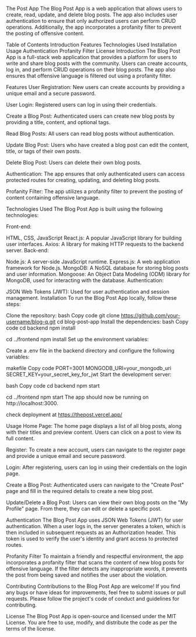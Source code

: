 The Post App
The Blog Post App is a web application that allows users to create, read, update, and delete blog posts. The app also includes user authentication to ensure that only authorized users can perform CRUD operations. Additionally, the app incorporates a profanity filter to prevent the posting of offensive content.

Table of Contents
Introduction
Features
Technologies Used
Installation
Usage
Authentication
Profanity Filter
License
Introduction
The Blog Post App is a full-stack web application that provides a platform for users to write and share blog posts with the community. Users can create accounts, log in, and perform CRUD operations on their blog posts. The app also ensures that offensive language is filtered out using a profanity filter.

Features
User Registration: New users can create accounts by providing a unique email and a secure password.

User Login: Registered users can log in using their credentials.

Create a Blog Post: Authenticated users can create new blog posts by providing a title, content, and optional tags.

Read Blog Posts: All users can read blog posts without authentication.

Update Blog Post: Users who have created a blog post can edit the content, title, or tags of their own posts.

Delete Blog Post: Users can delete their own blog posts.

Authentication: The app ensures that only authenticated users can access protected routes for creating, updating, and deleting blog posts.

Profanity Filter: The app utilizes a profanity filter to prevent the posting of content containing offensive language.

Technologies Used
The Blog Post App is built using the following technologies:

Front-end:

HTML, CSS, JavaScript
React.js: A popular JavaScript library for building user interfaces.
Axios: A library for making HTTP requests to the backend server.
Back-end:

Node.js: A server-side JavaScript runtime.
Express.js: A web application framework for Node.js.
MongoDB: A NoSQL database for storing blog posts and user information.
Mongoose: An Object Data Modeling (ODM) library for MongoDB, used for interacting with the database.
Authentication:

JSON Web Tokens (JWT): Used for user authentication and session management.
Installation
To run the Blog Post App locally, follow these steps:

Clone the repository:
bash
Copy code
git clone https://github.com/your-username/blog-q.git
cd blog-post-app
Install the dependencies:
bash
Copy code
cd backend
npm install

cd ../frontend
npm install
Set up the environment variables:

Create a .env file in the backend directory and configure the following variables:

makefile
Copy code
PORT=3001
MONGODB_URI=your_mongodb_uri
SECRET_KEY=your_secret_key_for_jwt
Start the development server:

bash
Copy code
cd backend
npm start

cd ../frontend
npm start
The app should now be running on http://localhost:3000.

check deployment at
https://thepost.vercel.app/

Usage
Home Page: The home page displays a list of all blog posts, along with their titles and preview content. Users can click on a post to view its full content.

Register: To create a new account, users can navigate to the register page and provide a unique email and secure password.

Login: After registering, users can log in using their credentials on the login page.

Create a Blog Post: Authenticated users can navigate to the "Create Post" page and fill in the required details to create a new blog post.

Update/Delete a Blog Post: Users can view their own blog posts on the "My Profile" page. From there, they can edit or delete a specific post.

Authentication
The Blog Post App uses JSON Web Tokens (JWT) for user authentication. When a user logs in, the server generates a token, which is then included in subsequent requests as an Authorization header. This token is used to verify the user's identity and grant access to protected routes.

Profanity Filter
To maintain a friendly and respectful environment, the app incorporates a profanity filter that scans the content of new blog posts for offensive language. If the filter detects any inappropriate words, it prevents the post from being saved and notifies the user about the violation.

Contributing
Contributions to the Blog Post App are welcome! If you find any bugs or have ideas for improvements, feel free to submit issues or pull requests. Please follow the project's code of conduct and guidelines for contributing.

License
The Blog Post App is open-source and licensed under the MIT License. You are free to use, modify, and distribute the code as per the terms of the license.
